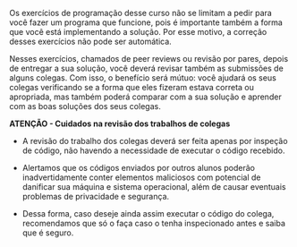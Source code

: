 Os exercícios de programação desse curso não se limitam a pedir para você fazer um programa que funcione, pois é importante também a forma que você está implementando a solução. Por esse motivo, a correção desses exercícios não pode ser automática.

Nesses exercícios, chamados de peer reviews ou revisão por pares, depois de entregar a sua solução, você deverá revisar também as submissões de alguns colegas. Com isso, o benefício será mútuo: você ajudará os seus colegas verificando se a forma que eles fizeram estava correta ou apropriada, mas também poderá comparar com a sua solução e aprender com as boas soluções dos seus colegas.

**ATENÇÃO - Cuidados na revisão dos trabalhos de colegas**

- A revisão do trabalho dos colegas deverá ser feita apenas por inspeção de código, não havendo a necessidade de executar o código recebido.

- Alertamos que os códigos enviados por outros alunos poderão inadvertidamente conter elementos maliciosos com potencial de danificar sua máquina e sistema operacional, além de causar eventuais problemas de privacidade e segurança.

- Dessa forma, caso deseje ainda assim executar o código do colega, recomendamos que só o faça caso o tenha inspecionado antes e saiba que é seguro.
